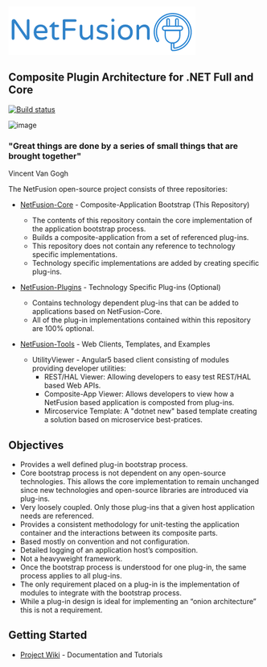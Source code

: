
![image](./img/netfusionlogo.png)
## Composite Plugin Architecture for .NET Full and Core

[![Build status](https://ci.appveyor.com/api/projects/status/8k6l6lvmuulk2y94?svg=true)](https://ci.appveyor.com/project/grecosoft/netfusion)

![image](https://raw.githubusercontent.com/wiki/grecosoft/NetFusion/img/DotNetCore.png)

### "Great things are done by a series of small things that are brought together" </br>
Vincent Van Gogh

The NetFusion open-source project consists of three repositories:

* [NetFusion-Core](https://github.com/grecosoft/NetFusion) - Composite-Application Bootstrap (This Repository)
    * The contents of this repository contain the core implementation of the application bootstrap process.  
    * Builds a composite-application from a set of referenced plug-ins.
    * This repository does not contain any reference to technology specific implementations.
    * Technology specific implementations are added by creating specific plug-ins.

* [NetFusion-Plugins](https://github.com/grecosoft/NetFusion-Plugins) - Technology Specific Plug-ins (Optional)
    * Contains technology dependent plug-ins that can be added to applications based on NetFusion-Core.
    * All of the plug-in implementations contained within this repository are 100% optional.

* [NetFusion-Tools](https://github.com/grecosoft/NetFusion-Tools) - Web Clients, Templates, and Examples
    * UtilityViewer - Angular5 based client consisting of modules providing developer utilities:
        * REST/HAL Viewer: Allowing developers to easy test REST/HAL based Web APIs.
        * Composite-App Viewer: Allows developers to view how a NetFusion based application is composted from plug-ins.  
        * Mircoservice Template: A "dotnet new" based template creating a solution based on microservice best-pratices.

## Objectives

* Provides a well defined plug-in bootstrap process.
* Core bootstrap process is not dependent on any open-source technologies. This allows the core implementation to remain unchanged since new technologies and open-source libraries are introduced via plug-ins.
* Very loosely coupled. Only those plug-ins that a given host application needs are referenced. 
* Provides a consistent methodology for unit-testing the application container and the interactions between its composite parts.
* Based mostly on convention and not configuration.
* Detailed logging of an application host’s composition.
* Not a heavyweight framework.
* Once the bootstrap process is understood for one plug-in, the same process applies to all plug-ins.
* The only requirement placed on a plug-in is the implementation of modules to integrate with the bootstrap process.
* While a plug-in design is ideal for implementing an “onion architecture” this is not a requirement.

## Getting Started

* [Project Wiki](https://github.com/grecosoft/NetFusion/wiki) - Documentation and Tutorials

